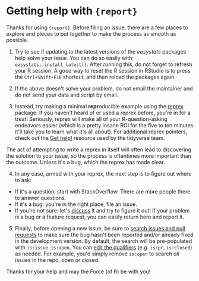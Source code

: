 # Getting help with `{report}`

Thanks for using `{report}`. Before filing an issue, there are a few places
to explore and pieces to put together to make the process as smooth as possible.

1. Try to see if updating to the latest versions of the *easystats* packages help solve 
your issue. You can do so easily with: `easystats::install_latest()`. After running this,
do not forget to refresh your R session. A good way to reset the R session in RStudio 
is to press the `Ctrl+Shift+F10` shortcut, and then reload the packages again.

2. If the above doesn't solve your problem, do not email the maintainer and do not 
send your data and script by email.

3. Instead, try making a minimal **repr**oducible **ex**ample using the 
[reprex](http://reprex.tidyverse.org/) package. If you haven't heard of or used a 
reprex before, you're in for a treat! Seriously, reprex will make all of your 
R-question-asking endeavors easier (which is a pretty insane ROI for the
five to ten minutes it'll take you to learn what it's all about). For additional 
reprex pointers, check out the [Get help!](https://www.tidyverse.org/help/) resource
used by the tidyverse team.

The act of attempting to write a reprex in itself will often lead to discovering 
the solution to your issue, so the process is oftentimes more important than the
outcome. Unless it's a bug, which the reprex has made clear.

4. In any case, armed with your reprex, the next step is to figure out where to ask:

  * If it's a question: start with StackOverflow. There are more people there to answer
    questions.
  * If it's a bug: you're in the right place, file an issue.
  * If you're not sure: let's [discuss](https://github.com/easystats/report/discussions) 
    it and try to figure it out! If your problem _is_ a bug or a feature request, 
    you can easily return here and report it.

5. Finally, before opening a new issue, be sure to 
[search issues and pull requests](https://github.com/easystats/report/issues) to 
make sure the bug hasn't been reported and/or already fixed in the development 
version. By default, the search will be pre-populated with `is:issue is:open`. You can
[edit the qualifiers](https://help.github.com/articles/searching-issues-and-pull-requests/)
(e.g. `is:pr`, `is:closed`) as needed. For example, you'd simply
remove `is:open` to search _all_ issues in the repo, open or closed.

Thanks for your help and may the Force (of R) be with you!